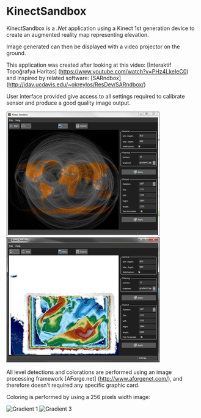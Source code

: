 # KinectSandbox

KinectSandbox is a *.Net* application using a Kinect 1st generation device to create an augmented reality map representing elevation.

Image generated can then be displayed with a video projector on the ground.

This application was created after looking at this video: [İnteraktif Topoğrafya Haritas] (https://www.youtube.com/watch?v=PHz4LkeIeC0) and inspired by related software: [SARndbox] (http://idav.ucdavis.edu/~okreylos/ResDev/SARndbox/)

User interface provided give access to all settings required to calibrate sensor and produce a good quality image output.

![User Interface 1](https://github.com/jvinel/KinectSandbox/blob/master/snapshots/snapshot1.png)
![User Interface 2](https://github.com/jvinel/KinectSandbox/blob/master/snapshots/snapshot2.png)

All level detections and colorations are performed using an image processing framework [AForge.net] (http://www.aforgenet.com/), and therefore doesn't required any specific graphic card.

Coloring is performed by using a 256 pixels width image:

![Gradient 1](https://github.com/jvinel/KinectSandbox/blob/master/snapshots/gradient1.png)
![Gradient 3](https://github.com/jvinel/KinectSandbox/blob/master/snapshots/gradient3.png)
